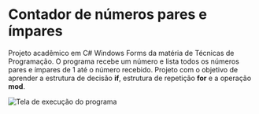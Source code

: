 # Contador de números pares e ímpares

Projeto acadêmico em C# Windows Forms da matéria de Técnicas de Programação. O programa recebe um número e lista todos os números pares e ímpares de 1 até o número recebido. Projeto com o objetivo de aprender a estrutura de decisão **if**, estrutura de repetição **for** e a operação **mod**.

![Tela de execução do programa](https://i.imgur.com/oIiWuJp.png)
